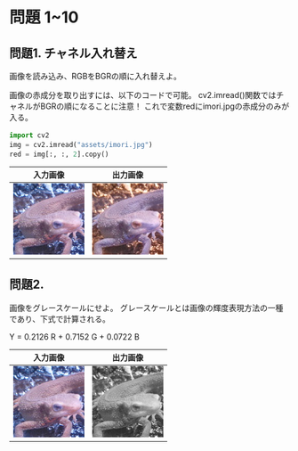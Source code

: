 # 問題 1~10

## 問題1. チャネル入れ替え

画像を読み込み、RGBをBGRの順に入れ替えよ。

画像の赤成分を取り出すには、以下のコードで可能。
cv2.imread()関数ではチャネルがBGRの順になることに注意！
これで変数redにimori.jpgの赤成分のみが入る。

```python
import cv2
img = cv2.imread("assets/imori.jpg")
red = img[:, :, 2].copy()
```

|入力画像|出力画像|
|---|---|
|![](imori.jpg)|![](answer_1.jpg)|

## 問題2.

画像をグレースケールにせよ。
グレースケールとは画像の輝度表現方法の一種であり、下式で計算される。

Y = 0.2126 R + 0.7152 G + 0.0722 B

|入力画像|出力画像|
|---|---|
|![](imori.jpg)|![](answer_2.jpg)|
